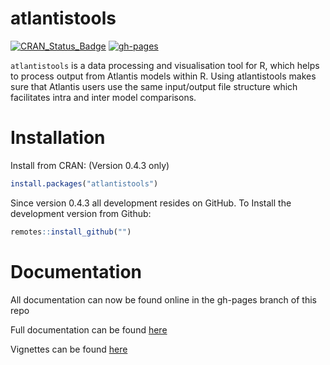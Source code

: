 <!-- README.md is generated from README.Rmd. Please edit that file -->

atlantistools
=============

[![CRAN_Status_Badge](http://www.r-pkg.org/badges/version/atlantistools)](https://cran.r-project.org/package=atlantistools)
[![gh-pages](https://github.com/andybeet/atlantistools/actions/workflows/pkgdown.yml/badge.svg)](https://github.com/andybeet/atlantistools/actions/workflows/pkgdown.yml)

`atlantistools` is a data processing and visualisation tool for R, which
helps to process output from Atlantis models within R. Using
atlantistools makes sure that Atlantis users use the same input/output
file structure which facilitates intra and inter model comparisons.

Installation
============

Install from CRAN: (Version 0.4.3 only)

``` r
install.packages("atlantistools")
```

Since version 0.4.3 all development resides on GitHub. To Install the
development version from Github:

``` r
remotes::install_github("")
```

Documentation
=============

All documentation can now be found online in the gh-pages branch of this
repo

Full documentation can be found
[here](https://andybeet.github.io/atlantistools/index.html)

Vignettes can be found
[here](https://andybeet.github.io/atlantistools/articles/)
